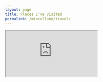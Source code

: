 ```yaml
---
layout: page
title: Places I've Visited
permalink: /miscellany/travel/
---
```


<iframe src="https://www.google.com/maps/d/embed?mid=15JUmRS40Zj5_SjHUJiP29KLXepbVccOX&hl=en" width="auto" height="auto"></iframe>
